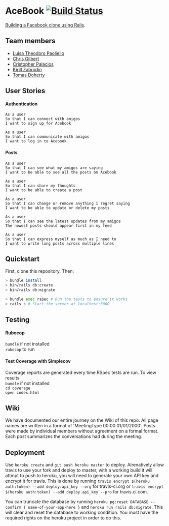 # AceBook   [![Build Status](https://travis-ci.org/tomasdoh/acebook-floppy-disk.svg?branch=master)](https://travis-ci.org/tomasdoh/acebook-floppy-disk)

[Building a Facebook clone using Rails](https://aqueous-wave-77193.herokuapp.com/posts).

## Team members

* [Luisa Theodoro Paoliello](https://github.com/luisatheodoro)
* [Chris Gilbert](https://github.com/chrisjgilbert)
* [Cristopher Palacios](https://github.com/criszelaya24)
* [Kirill Zabrodin](https://github.com/kirillzabrodin)
* [Tomas Doherty](http://github.com/tomasdoh)

## User Stories

#### Authentication
```
As a user
So that I can connect with amigos
I want to sign up for Acebook
```
```
As a user
So that I can communicate with amigos
I want to log in to Acebook
```
#### Posts
```
As a user
So that I can see what my amigos are saying
I want to be able to see all the posts on Acebook
```
```
As a user
So that I can share my thoughts
I want to be able to create a post
```
```
As a user
So that I can change or remove anything I regret saying
I want to be able to update or delete my posts
```
```
As a user
So that I can see the latest updates from my amigos
The newest posts should appear first in my feed
```
```
As a user
So that I can express myself as much as I need to
I want to write long posts across multiple lines
```

## Quickstart

First, clone this repository. Then:

```bash
> bundle install
> bin/rails db:create
> bin/rails db:migrate

> bundle exec rspec # Run the tests to ensure it works
> rails s # Start the server at localhost:3000
```


## Testing
#### Rubocop
`bundle` if not installed    
`rubocop` to run    

#### Test Coverage with Simplecov  
Coverage reports are generated every time RSpec tests are run. To view results:  
`bundle` if not installed    
`cd coverage`     
`open index.html`    

## Wiki
We have documented our entire journey on the Wiki of this repo. All page names are written in a format of 'MeetingType 00:00 01/01/2000'. Posts were made by individual members without agreement on a formal format. Each post summarizes the conversations had during the meeting.

## Deployment
Use ```heroku create``` and ```git push heroku master``` to deploy. Alrenatively allow travis to use your fork and deploy to master, with a working build it will attmpt to push to heroku, you will need to generate your own API key and encrypt it for travis. This is done by running ```travis encrypt $(heroku auth:token) --add deploy.api_key --org``` for travis-ci.org or ```travis encrypt $(heroku auth:token) --add deploy.api_key --pro``` for travis.ci.com.

You can truncate the database by running ```heroku pg:reset DATABASE --confirm { name-of-your-app-here }``` and ```heroku run rails db:migrate```. This will clear and reset the database to working condition. You must have the required rights on the heroku project in order to do this.
